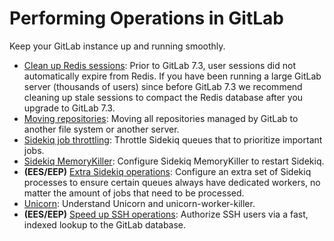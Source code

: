 # Performing Operations in GitLab

Keep your GitLab instance up and running smoothly.

- [Clean up Redis sessions](cleaning_up_redis_sessions.md): Prior to GitLab 7.3,
user sessions did not automatically expire from Redis. If
you have been running a large GitLab server (thousands of users) since before
GitLab 7.3 we recommend cleaning up stale sessions to compact the Redis
database after you upgrade to GitLab 7.3.
- [Moving repositories](moving_repositories.md): Moving all repositories managed
by GitLab to another file system or another server.
- [Sidekiq job throttling](sidekiq_job_throttling.md): Throttle Sidekiq queues
that to prioritize important jobs.
- [Sidekiq MemoryKiller](sidekiq_memory_killer.md): Configure Sidekiq MemoryKiller
to restart Sidekiq.
- **(EES/EEP)** [Extra Sidekiq operations](extra_sidekiq_processes.md): Configure an extra set of Sidekiq processes to ensure certain queues always have dedicated workers, no matter the amount of jobs that need to be processed.
- [Unicorn](unicorn.md): Understand Unicorn and unicorn-worker-killer.
- **(EES/EEP)** [Speed up SSH operations](speed_up_ssh.md): Authorize SSH users via a fast, indexed lookup to the GitLab database.
